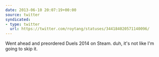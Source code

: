 ```yaml
---
date: 2013-06-10 20:07:19+00:00
source: twitter
syndicated:
- type: twitter
  url: https://twitter.com/roytang/statuses/344184020571140096/
---
```


Went ahead and preordered Duels 2014 on Steam. duh, it's not like I'm going to skip it.